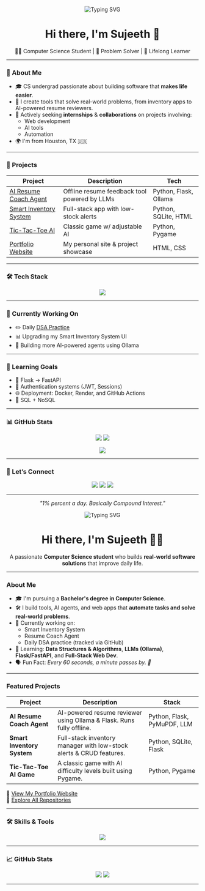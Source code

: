 <p align="center">
  <img src="https://readme-typing-svg.demolab.com?font=Fira+Code&duration=4000&pause=1000&color=1B9BF6&center=true&vCenter=true&width=650&lines=Hi+%F0%9F%91%8B+I'm+Sujeeth+Muruganandam;Computer+Science+Student+%7C+Software+Developer;I+build+tools+to+make+life+efficient" alt="Typing SVG" />
</p>



<h1 align="center">Hi there, I'm Sujeeth 👋</h1>

<p align="center">
  👨‍💻 Computer Science Student | 🔧 Problem Solver | 🌱 Lifelong Learner  
</p>

---

### 🧠 About Me

- 🎓 CS undergrad passionate about building software that **makes life easier**.
- 🔧 I create tools that solve real-world problems, from inventory apps to AI-powered resume reviewers.
- 💼 Actively seeking **internships** & **collaborations** on projects involving:
  - Web development
  - AI tools
  - Automation
- 🌍 I'm from Houston, TX 🇺🇸

---

### 🚀 Projects

| Project | Description | Tech |
|--------|-------------|------|
| [AI Resume Coach Agent](https://github.com/SujeethMuru/ai-resume-coach-agent) | Offline resume feedback tool powered by LLMs | Python, Flask, Ollama |
| [Smart Inventory System](https://github.com/SujeethMuru/smart-inventory-system) | Full-stack app with low-stock alerts | Python, SQLite, HTML |
| [Tic-Tac-Toe AI](https://github.com/SujeethMuru/tic-tac-toe-pygame) | Classic game w/ adjustable AI | Python, Pygame |
| [Portfolio Website](https://sujeethmuru.github.io/SujeethPortfolioWebsite/) | My personal site & project showcase | HTML, CSS |

---

### 🛠 Tech Stack

<p align="center">
  <img src="https://skillicons.dev/icons?i=python,html,css,flask,sqlite,github,git,vscode" />
</p>

---

### 📌 Currently Working On

- ✏️ Daily [DSA Practice](https://github.com/SujeethMuru/DSA-practice)
- 📊 Upgrading my Smart Inventory System UI
- 🧠 Building more AI-powered agents using Ollama

---

### 🎯 Learning Goals

- 🧰 Flask → FastAPI
- 🔐 Authentication systems (JWT, Sessions)
- 🌐 Deployment: Docker, Render, and GitHub Actions
- 💾 SQL + NoSQL

---

### 📊 GitHub Stats

<p align="center">
  <img src="https://github-readme-stats.vercel.app/api?username=SujeethMuru&show_icons=true&theme=default&hide_border=true" />
  <img src="https://github-readme-streak-stats.herokuapp.com/?user=SujeethMuru&theme=default&hide_border=true" />
</p>

<p align="center">
  <img src="https://github-readme-activity-graph.cyclic.app/graph?username=SujeethMuru&theme=light" />
</p>

---

### 🤝 Let’s Connect

<p align="center">
  <a href="mailto:muruganandamsujeeth@gmail.com"><img src="https://img.shields.io/badge/Email-D14836?style=for-the-badge&logo=gmail&logoColor=white" /></a>
  <a href="www.linkedin.com/in/sujeeth-muruganandam-a16033318"><img src="https://img.shields.io/badge/LinkedIn-blue?style=for-the-badge&logo=linkedin&logoColor=white" /></a>
  <a href="https://sujeethmuru.github.io/SujeethPortfolioWebsite/"><img src="https://img.shields.io/badge/Portfolio-1B1F23?style=for-the-badge&logo=github&logoColor=white" /></a>
</p>

---

<p align="center">
  <i>"1% percent a day. Basically Compound Interest."</i>
</p>

<!-- Banner or welcome GIF (optional, replace with yours) -->
<p align="center">
  <img src="https://readme-typing-svg.demolab.com?font=Fira+Code&duration=4000&pause=1000&color=1B9BF6&center=true&vCenter=true&width=435&lines=Hi+%F0%9F%91%8B+I'm+Sujeeth+Muruganandam;Computer+Science+Student+%7C+Software+Developer;I+build+tools+to+make+life+efficient" alt="Typing SVG" />
</p>

<h1 align="center">Hi there, I'm Sujeeth 👨‍💻</h1>

<p align="center">
  A passionate <b>Computer Science student</b> who builds <b>real-world software solutions</b> that improve daily life. 
</p>

---

### About Me

- 🎓 I'm pursuing a **Bachelor's degree in Computer Science**.
- 🛠️ I build tools, AI agents, and web apps that **automate tasks and solve real-world problems**.
- 🔭 Currently working on:  
  - Smart Inventory System  
  - Resume Coach Agent  
  - Daily DSA practice (tracked via GitHub)
- 🌱 Learning: **Data Structures & Algorithms**, **LLMs (Ollama)**, **Flask/FastAPI**, and **Full-Stack Web Dev**.
- 🗣️ Fun Fact: *Every 60 seconds, a minute passes by. 🤔*

---

### Featured Projects

| Project | Description | Stack |
|--------|-------------|-------|
| **AI Resume Coach Agent** | AI-powered resume reviewer using Ollama & Flask. Runs fully offline. | Python, Flask, PyMuPDF, LLM |
| **Smart Inventory System** | Full-stack inventory manager with low-stock alerts & CRUD features. | Python, SQLite, Flask |
| **Tic-Tac-Toe AI Game** | A classic game with AI difficulty levels built using Pygame. | Python, Pygame |

🔗 [View My Portfolio Website](https://sujeethmuru.github.io/SujeethPortfolioWebsite/)  
📁 [Explore All Repositories](https://github.com/SujeethMuru?tab=repositories)

---

### 🛠️ Skills & Tools

<p align="center">
  <img src="https://skillicons.dev/icons?i=python,html,css,flask,sqlite,git,github" />
</p>

---

### 📈 GitHub Stats

<p align="center">
  <img src="https://github-readme-stats.vercel.app/api?username=SujeethMuru&show_icons=true&theme=default&hide_border=true" />
  <img src="https://github-readme-streak-stats.herokuapp.com/?user=SujeethMuru&theme=default&hide_border=true" />
</p>

---


<!---
SujeethMuru/SujeethMuru is a ✨ special ✨ repository because its `README.md` (this file) appears on your GitHub profile.
You can click the Preview link to take a look at your changes.
--->
